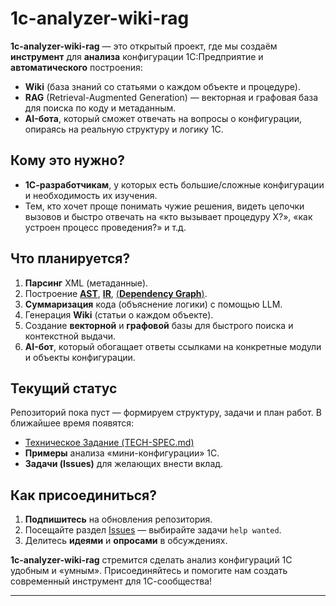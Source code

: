 # 1c-analyzer-wiki-rag

**1c-analyzer-wiki-rag** — это открытый проект, где мы создаём **инструмент** для **анализа** конфигурации 1С:Предприятие и **автоматического** построения:
- **Wiki** (база знаний со статьями о каждом объекте и процедуре).
- **RAG** (Retrieval-Augmented Generation) — векторная и графовая база для поиска по коду и метаданным.
- **AI-бота**, который сможет отвечать на вопросы о конфигурации, опираясь на реальную структуру и логику 1С.

## Кому это нужно?

- **1С-разработчикам**, у которых есть большие/сложные конфигурации и необходимость их изучения.
- Тем, кто хочет проще понимать чужие решения, видеть цепочки вызовов и быстро отвечать на «кто вызывает процедуру X?», «как устроен процесс проведения?» и т.д.

## Что планируется?

1. **Парсинг** XML (метаданные).
2. Построение [**AST**](https://github.com/1C-Migration-Lab/.github/blob/main/docs/levels-of-abstraction.md#abstract-syntax-tree), [**IR**](https://github.com/1C-Migration-Lab/.github/blob/main/docs/levels-of-abstraction.md#intermediate-representation), [(**Dependency Graph**)](https://github.com/1C-Migration-Lab/.github/blob/main/docs/levels-of-abstraction.md#dependency-graph).
3. **Суммаризация** кода (объяснение логики) с помощью LLM.
4. Генерация **Wiki** (статьи о каждом объекте).
5. Создание **векторной** и **графовой** базы для быстрого поиска и контекстной выдачи.
6. **AI-бот**, который обогащает ответы ссылками на конкретные модули и объекты конфигурации.

## Текущий статус

Репозиторий пока пуст — формируем структуру, задачи и план работ. В ближайшее время появятся:
- [Техническое Задание (TECH-SPEC.md)](./docs/TECH-SPEC.md)
- **Примеры** анализа «мини-конфигурации» 1С.
- **Задачи (Issues)** для желающих внести вклад.

## Как присоединиться?

1. **Подпишитесь** на обновления репозитория.
2. Посещайте раздел [Issues](../../issues) — выбирайте задачи `help wanted`.
3. Делитесь **идеями** и **опросами** в обсуждениях.

**1c-analyzer-wiki-rag** стремится сделать анализ конфигураций 1С удобным и «умным». Присоединяйтесь и помогите нам создать современный инструмент для 1С-сообщества!

---
